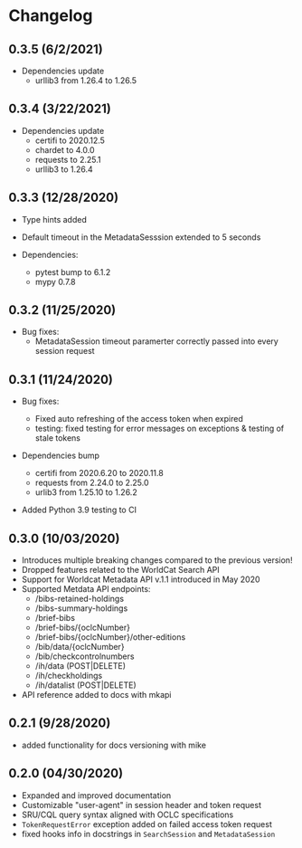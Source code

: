 # Changelog

## 0.3.5 (6/2/2021)
+ Dependencies update
    + urllib3 from 1.26.4 to 1.26.5

## 0.3.4 (3/22/2021)
+ Dependencies update
    + certifi to 2020.12.5
    + chardet to 4.0.0
    + requests to 2.25.1
    + urllib3 to 1.26.4

## 0.3.3 (12/28/2020)
+ Type hints added
+ Default timeout in the MetadataSesssion extended to 5 seconds

+ Dependencies:
    + pytest bump to 6.1.2
    + mypy 0.7.8

## 0.3.2 (11/25/2020)
+ Bug fixes:
    + MetadataSession timeout paramerter correctly passed into every session request


## 0.3.1 (11/24/2020)

+ Bug fixes:
    + Fixed auto refreshing of the access token when expired
    + testing: fixed testing for error messages on exceptions & testing of stale tokens

+ Dependencies bump
    + certifi from 2020.6.20 to 2020.11.8
    + requests from 2.24.0 to 2.25.0
    + urlib3 from 1.25.10 to 1.26.2
+ Added Python 3.9 testing to CI


## 0.3.0 (10/03/2020)

+ Introduces multiple breaking changes compared to the previous version!
+ Dropped features related to the WorldCat Search API
+ Support for Worldcat Metadata API v.1.1 introduced in May 2020
+ Supported Metdata API endpoints:
    + /bibs-retained-holdings
    + /bibs-summary-holdings
    + /brief-bibs
    + /brief-bibs/{oclcNumber}
    + /brief-bibs/{oclcNumber}/other-editions
    + /bib/data/{oclcNumber}
    + /bib/checkcontrolnumbers
    + /ih/data (POST|DELETE)
    + /ih/checkholdings
    + /ih/datalist (POST|DELETE)
+ API reference added to docs with mkapi

## 0.2.1 (9/28/2020)

+ added functionality for docs versioning with mike

## 0.2.0 (04/30/2020)

+ Expanded and improved documentation
+ Customizable "user-agent" in session header and token request
+ SRU/CQL query syntax aligned with OCLC specifications
+ `TokenRequestError` exception added on failed access token request
+ fixed hooks info in docstrings in `SearchSession` and `MetadataSession`
